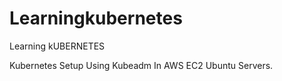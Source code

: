 # Learningkubernetes
Learning kUBERNETES


Kubernetes Setup Using Kubeadm In AWS EC2 Ubuntu Servers.    


